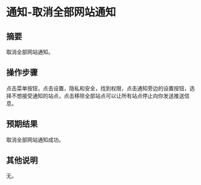 # 通知-取消全部网站通知

## 摘要

取消全部网站通知。

## 操作步骤

点击菜单按钮，点击设置，隐私和安全，找到权限，点击通知旁边的设置按钮，选择不想接受通知的站点，点击移除全部站点可以让所有站点停止向你发送推送信息。

## 预期结果

取消全部网站通知成功。

## 其他说明

无。
